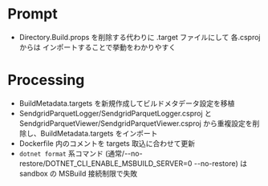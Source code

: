 # Prompt
- Directory.Build.props を削除する代わりに .target ファイルにして 各.csproj からは インポートすることで挙動をわかりやすく

# Processing
- BuildMetadata.targets を新規作成してビルドメタデータ設定を移植
- SendgridParquetLogger/SendgridParquetLogger.csproj と SendgridParquetViewer/SendgridParquetViewer.csproj から重複設定を削除し、BuildMetadata.targets をインポート
- Dockerfile 内のコメントを targets 取込に合わせて更新
- `dotnet format` 系コマンド (通常/--no-restore/DOTNET_CLI_ENABLE_MSBUILD_SERVER=0 --no-restore) は sandbox の MSBuild 接続制限で失敗
